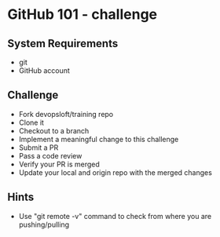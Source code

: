 # GitHub 101 - challenge

## System Requirements
- git
- GitHub account

## Challenge
- Fork devopsloft/training repo
- Clone it
- Checkout to a branch
- Implement a meaningful change to this challenge
- Submit a PR
- Pass a code review
- Verify your PR is merged
- Update your local and origin repo with the merged changes


## Hints
- Use "git remote -v" command to check from where you are pushing/pulling
